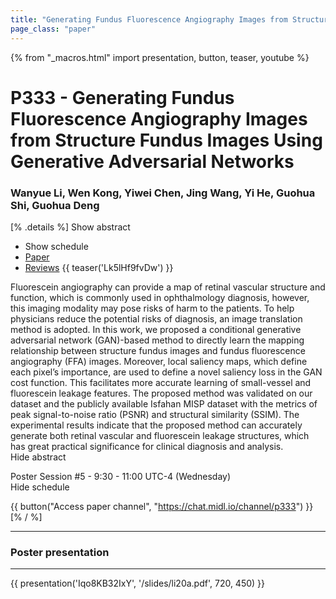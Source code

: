 ```yaml
---
title: "Generating Fundus Fluorescence Angiography Images from Structure Fundus Images Using Generative Adversarial Networks"
page_class: "paper"
---
```


{% from "_macros.html" import presentation, button, teaser, youtube %}

# P333 - Generating Fundus Fluorescence Angiography Images from Structure Fundus Images Using Generative Adversarial Networks

### Wanyue Li, Wen Kong, Yiwei Chen, Jing Wang, Yi He, Guohua Shi, Guohua Deng

[% .details %]
<a class="toggle_visibility" data-selector=".abstract" data-level="3">Show abstract</a>
- <a class="toggle_visibility" data-selector=".schedule" data-level="3">Show schedule</a>
- <a href="https://openreview.net/pdf?id=qhZM390B4">Paper</a>
- <a href="https://openreview.net/forum?id=qhZM390B4">Reviews</a>
{{ teaser('Lk5lHf9fvDw') }}

<p>
    <span class="abstract">
        Fluorescein angiography can provide a map of retinal vascular structure and function, which is commonly used in ophthalmology diagnosis, however, this imaging modality may pose risks of harm to the patients. To help physicians reduce the potential risks of diagnosis, an image translation method is adopted. In this work, we proposed a conditional generative adversarial network (GAN)-based method to directly learn the mapping relationship between structure fundus images and fundus fluorescence angiography (FFA) images. Moreover, local saliency maps, which define each pixel’s importance, are used to define a novel saliency loss in the GAN cost function. This facilitates more accurate learning of small-vessel and fluorescein leakage features. The proposed method was validated on our dataset and the publicly available Isfahan MISP dataset with the metrics of peak signal-to-noise ratio (PSNR) and structural similarity (SSIM). The experimental results indicate that the proposed method can accurately generate both retinal vascular and fluorescein leakage structures, which has great practical significance for clinical diagnosis and analysis.
        <br>
        <span class="actions"><a class="toggle_visibility" data-level="2">Hide abstract</a></span>
    </span>
</p>

<p>
    <span class="schedule">
        Poster Session #5  - 9:30 - 11:00 UTC-4 (Wednesday)
        <br>
        <span class="actions"><a class="toggle_visibility" data-level="2">Hide schedule</a></span>
    </span>
</p>

{{ button("Access paper channel", "https://chat.midl.io/channel/p333") }}
[% / %]

---


### Poster presentation

---

{{ presentation('Iqo8KB32IxY', '/slides/li20a.pdf', 720, 450) }}
